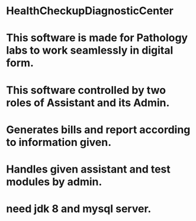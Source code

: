 # HealthCheckupDiagnosticCenter
# This software is made for Pathology labs to work seamlessly in digital form.
# This software controlled by two roles of Assistant and its Admin.
# Generates bills and report according to information given.
# Handles given assistant and test modules by admin.
# need jdk 8 and mysql server.
